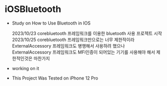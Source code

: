 # iOSBluetooth


 - Study on How to Use Bluetooth in IOS
 
    2023/10/23 corebluetooth 프레임워크를 이용한 bluetooth 사용 프로젝트 시작
    2023/10/25 corebluetooth 프레임워크만으로는 너무 제한적이라 ExternalAccessory 프레임워크도 병행해서 사용하려 했으나 ExternalAccessory 프레임워크도 MFi인증이 되어있는 기기를 사용해야 해서 제한적인것은 마찬가지
 
 - working on it
 - This Project Was Tested on iPhone 12 Pro
